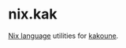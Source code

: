 # nix.kak

[Nix language][1] utilities for [kakoune][2].


[1]: https://nixos.wiki/wiki/Overview_of_the_Nix_Language
[2]: https://kakoune.org/
